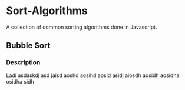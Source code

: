 # Sort-Algorithms
A collection of common sorting algorithms done in Javascript.

## Bubble Sort
### Description

Ladi asdaskdj asd jaisd aoshd aosihd aosid asidj aiosdh aosidh aosidha osidha sidh